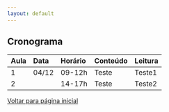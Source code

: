 ```yaml
---
layout: default
---
```


## Cronograma

| Aula | Data | Horário | Conteúdo | Leitura |
|:-----|:-----|:--------|:---------|:--------|
| 1 | 04/12 | 09-12h | Teste | Teste1 |
| 2 | | 14-17h | Teste | Teste2 |


[Voltar para página inicial](./)
